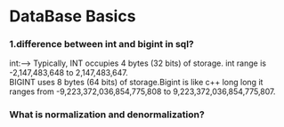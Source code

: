# DataBase Basics
### 1.difference between int and bigint in sql?
int:--> Typically, INT occupies 4 bytes (32 bits) of storage. int range is -2,147,483,648 to 2,147,483,647.   
BIGINT uses 8 bytes (64 bits) of storage.Bigint is like c++ long long it ranges from -9,223,372,036,854,775,808 to 9,223,372,036,854,775,807.

### What is normalization and denormalization?
